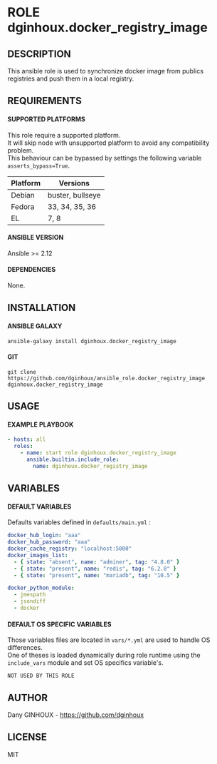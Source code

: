# ROLE dginhoux.docker_registry_image



## DESCRIPTION

This ansible role is used to synchronize docker image from publics registries and push them in a local registry.



## REQUIREMENTS

#### SUPPORTED PLATFORMS

This role require a supported platform.<br />
It will skip node with unsupported platform to avoid any compatibility problem.<br />
This behaviour can be bypassed by settings the following variable `asserts_bypass=True`.

| Platform | Versions |
|----------|----------|
| Debian | buster, bullseye |
| Fedora | 33, 34, 35, 36 |
| EL | 7, 8 |

#### ANSIBLE VERSION

Ansible >= 2.12

#### DEPENDENCIES

None.



## INSTALLATION

#### ANSIBLE GALAXY

```shell
ansible-galaxy install dginhoux.docker_registry_image
```
#### GIT

```shell
git clone https://github.com/dginhoux/ansible_role.docker_registry_image dginhoux.docker_registry_image
```


## USAGE

#### EXAMPLE PLAYBOOK

```yaml
- hosts: all
  roles:
    - name: start role dginhoux.docker_registry_image
      ansible.builtin.include_role:
        name: dginhoux.docker_registry_image
```


## VARIABLES

#### DEFAULT VARIABLES

Defaults variables defined in `defaults/main.yml` : 

```yaml
docker_hub_login: "aaa"
docker_hub_password: "aaa"
docker_cache_registry: "localhost:5000"
docker_images_list:
  - { state: "absent", name: "adminer", tag: "4.8.0" }
  - { state: "present", name: "redis", tag: "6.2.8" }
  - { state: "present", name: "mariadb", tag: "10.5" }

docker_python_module:
  - jmespath
  - jsondiff
  - docker

```

#### DEFAULT OS SPECIFIC VARIABLES

Those variables files are located in `vars/*.yml` are used to handle OS differences.<br />
One of theses is loaded dynamically during role runtime using the `include_vars` module and set OS specifics variable's.

`NOT USED BY THIS ROLE`


## AUTHOR

Dany GINHOUX - https://github.com/dginhoux



## LICENSE

MIT
